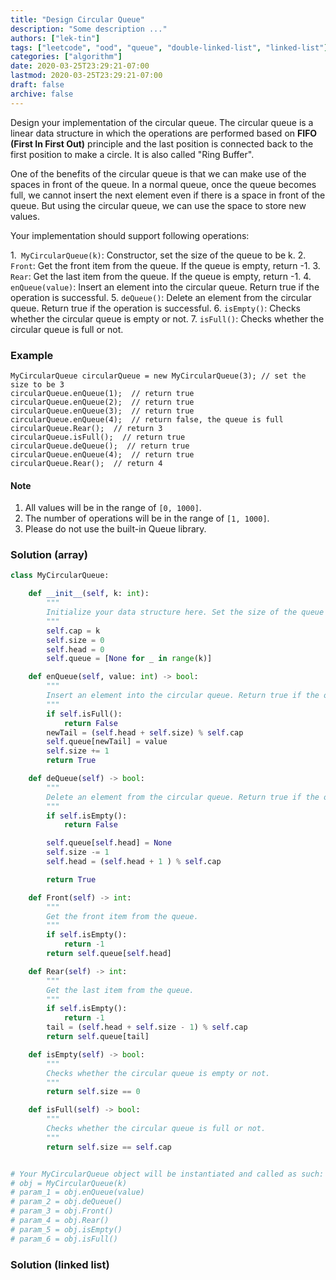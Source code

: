 ```yaml
---
title: "Design Circular Queue"
description: "Some description ..."
authors: ["lek-tin"]
tags: ["leetcode", "ood", "queue", "double-linked-list", "linked-list"]
categories: ["algorithm"]
date: 2020-03-25T23:29:21-07:00
lastmod: 2020-03-25T23:29:21-07:00
draft: false
archive: false
---
```


Design your implementation of the circular queue. The circular queue is a linear data structure in which the operations are performed based on **FIFO (First In First Out)** principle and the last position is connected back to the first position to make a circle. It is also called "Ring Buffer".  

One of the benefits of the circular queue is that we can make use of the spaces in front of the queue. In a normal queue, once the queue becomes full, we cannot insert the next element even if there is a space in front of the queue. But using the circular queue, we can use the space to store new values.  

Your implementation should support following operations:  

1.` MyCircularQueue(k)`: Constructor, set the size of the queue to be k.
2. `Front`: Get the front item from the queue. If the queue is empty, return -1.
3. `Rear`: Get the last item from the queue. If the queue is empty, return -1.
4. `enQueue(value)`: Insert an element into the circular queue. Return true if the operation is successful.
5. `deQueue()`: Delete an element from the circular queue. Return true if the operation is successful.
6. `isEmpty()`: Checks whether the circular queue is empty or not.
7. `isFull()`: Checks whether the circular queue is full or not.


### Example

```
MyCircularQueue circularQueue = new MyCircularQueue(3); // set the size to be 3
circularQueue.enQueue(1);  // return true
circularQueue.enQueue(2);  // return true
circularQueue.enQueue(3);  // return true
circularQueue.enQueue(4);  // return false, the queue is full
circularQueue.Rear();  // return 3
circularQueue.isFull();  // return true
circularQueue.deQueue();  // return true
circularQueue.enQueue(4);  // return true
circularQueue.Rear();  // return 4
```

#### Note

1. All values will be in the range of `[0, 1000]`.
2. The number of operations will be in the range of `[1, 1000]`.
3. Please do not use the built-in Queue library.


### Solution (array)

```python
class MyCircularQueue:

    def __init__(self, k: int):
        """
        Initialize your data structure here. Set the size of the queue to be k.
        """
        self.cap = k
        self.size = 0
        self.head = 0
        self.queue = [None for _ in range(k)]

    def enQueue(self, value: int) -> bool:
        """
        Insert an element into the circular queue. Return true if the operation is successful.
        """
        if self.isFull():
            return False
        newTail = (self.head + self.size) % self.cap
        self.queue[newTail] = value
        self.size += 1
        return True

    def deQueue(self) -> bool:
        """
        Delete an element from the circular queue. Return true if the operation is successful.
        """
        if self.isEmpty():
            return False

        self.queue[self.head] = None
        self.size -= 1
        self.head = (self.head + 1 ) % self.cap

        return True

    def Front(self) -> int:
        """
        Get the front item from the queue.
        """
        if self.isEmpty():
            return -1
        return self.queue[self.head]

    def Rear(self) -> int:
        """
        Get the last item from the queue.
        """
        if self.isEmpty():
            return -1
        tail = (self.head + self.size - 1) % self.cap
        return self.queue[tail]

    def isEmpty(self) -> bool:
        """
        Checks whether the circular queue is empty or not.
        """
        return self.size == 0

    def isFull(self) -> bool:
        """
        Checks whether the circular queue is full or not.
        """
        return self.size == self.cap


# Your MyCircularQueue object will be instantiated and called as such:
# obj = MyCircularQueue(k)
# param_1 = obj.enQueue(value)
# param_2 = obj.deQueue()
# param_3 = obj.Front()
# param_4 = obj.Rear()
# param_5 = obj.isEmpty()
# param_6 = obj.isFull()
```

### Solution (linked list)

```python
```